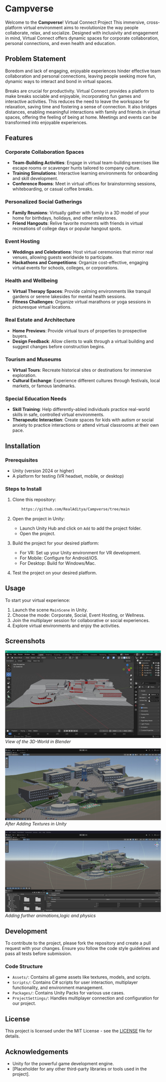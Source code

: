 # Campverse

Welcome to the **Campverse**! Virtual Connect Project This immersive, cross-platform virtual environment aims to revolutionize the way people collaborate, relax, and socialize. Designed with inclusivity and engagement in mind, Virtual Connect offers dynamic spaces for corporate collaboration, personal connections, and even health and education.

## Problem Statement

Boredom and lack of engaging, enjoyable experiences hinder effective team collaboration and personal connections, leaving people seeking more fun, dynamic ways to interact and bond in virtual spaces.

Breaks are crucial for productivity. Virtual Connect provides a platform to make breaks sociable and enjoyable, incorporating fun games and interactive activities. This reduces the need to leave the workspace for relaxation, saving time and fostering a sense of connection. It also bridges distances, enabling meaningful interactions with family and friends in virtual spaces, offering the feeling of being at home. Meetings and events can be transformed into enjoyable experiences.

## Features

### Corporate Collaboration Spaces
- **Team-Building Activities**: Engage in virtual team-building exercises like escape rooms or scavenger hunts tailored to company culture.
- **Training Simulations**: Interactive learning environments for onboarding and skill development.
- **Conference Rooms**: Meet in virtual offices for brainstorming sessions, whiteboarding, or casual coffee breaks.

### Personalized Social Gatherings
- **Family Reunions**: Virtually gather with family in a 3D model of your home for birthdays, holidays, and other milestones.
- **Friend Hangouts**: Relive favorite moments with friends in virtual recreations of college days or popular hangout spots.

### Event Hosting
- **Weddings and Celebrations**: Host virtual ceremonies that mirror real venues, allowing guests worldwide to participate.
- **Hackathons and Competitions**: Organize cost-effective, engaging virtual events for schools, colleges, or corporations.

### Health and Wellbeing
- **Virtual Therapy Spaces**: Provide calming environments like tranquil gardens or serene lakesides for mental health sessions.
- **Fitness Challenges**: Organize virtual marathons or yoga sessions in picturesque virtual locations.

### Real Estate and Architecture
- **Home Previews**: Provide virtual tours of properties to prospective buyers.
- **Design Feedback**: Allow clients to walk through a virtual building and suggest changes before construction begins.

### Tourism and Museums
- **Virtual Tours**: Recreate historical sites or destinations for immersive exploration.
- **Cultural Exchange**: Experience different cultures through festivals, local markets, or famous landmarks.

### Special Education Needs
- **Skill Training**: Help differently-abled individuals practice real-world skills in safe, controlled virtual environments.
- **Therapeutic Interaction**: Create spaces for kids with autism or social anxiety to practice interactions or attend virtual classrooms at their own pace.

## Installation

### Prerequisites
- Unity (version 2024 or higher)
- A platform for testing (VR headset, mobile, or desktop)

### Steps to Install
1. Clone this repository:
    ```bash
        https://github.com/RealAditya/Campverse/tree/main
    ```

2. Open the project in Unity:
    - Launch Unity Hub and click on `Add` to add the project folder.
    - Open the project.

3. Build the project for your desired platform:
    - For VR: Set up your Unity environment for VR development.
    - For Mobile: Configure for Android/iOS.
    - For Desktop: Build for Windows/Mac.

4. Test the project on your desired platform.

## Usage

To start your virtual experience:
1. Launch the scene `MainScene` in Unity.
2. Choose the mode: Corporate, Social, Event Hosting, or Wellness.
3. Join the multiplayer session for collaborative or social experiences.
4. Explore virtual environments and enjoy the activities.

## Screenshots

![Corporate Collaboration](Assets/1.jpeg)  
*View of the 3D-World in Blender*

![Personalized Social Gathering](Assets/2.jpeg)  
*After Adding Textures in Unity*

![Health and Wellbeing](Assets/3.jpeg)  
*Adding further animations,logic and physics*

## Development

To contribute to the project, please fork the repository and create a pull request with your changes. Ensure you follow the code style guidelines and pass all tests before submission.

### Code Structure
- `Assets/`: Contains all game assets like textures, models, and scripts.
- `Scripts/`: Contains C# scripts for user interaction, multiplayer functionality, and environment management.
- `Packages/`: Contains Unity Packs for various use cases.
- `ProjectSettings/`: Handles multiplayer connection and configuration for our project.

## License

This project is licensed under the MIT License - see the [LICENSE](LICENSE) file for details.

## Acknowledgements

- Unity for the powerful game development engine.
- [Placeholder for any other third-party libraries or tools used in the project].



